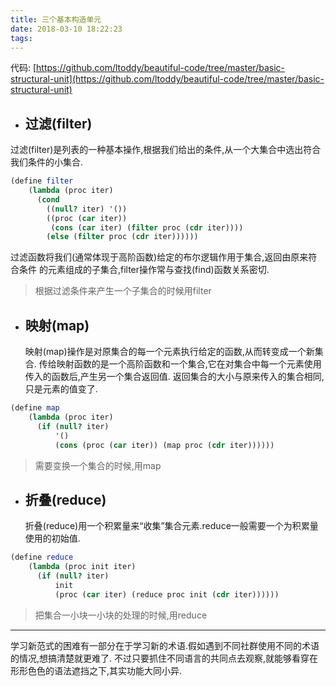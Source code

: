 ```yaml
---
title: 三个基本构造单元
date: 2018-03-10 18:22:23
tags:
---
```


代码: [https://github.com/ltoddy/beautiful-code/tree/master/basic-structural-unit](https://github.com/ltoddy/beautiful-code/tree/master/basic-structural-unit)

- ## 过滤(filter)

过滤(filter)是列表的一种基本操作,根据我们给出的条件,从一个大集合中选出符合我们条件的小集合.

```scheme
(define filter
    (lambda (proc iter)
      (cond
        ((null? iter) '())
        ((proc (car iter))
         (cons (car iter) (filter proc (cdr iter))))
        (else (filter proc (cdr iter))))))
```
过滤函数将我们(通常体现于高阶函数)给定的布尔逻辑作用于集合,返回由原来符合条件
的元素组成的子集合,filter操作常与查找(find)函数关系密切.


> 根据过滤条件来产生一个子集合的时候用filter

- ## 映射(map)

  映射(map)操作是对原集合的每一个元素执行给定的函数,从而转变成一个新集合.
  传给映射函数的是一个高阶函数和一个集合,它在对集合中每一个元素使用传入的函数后,产生另一个集合返回值.
  返回集合的大小与原来传入的集合相同,只是元素的值变了.

```scheme
(define map
    (lambda (proc iter)
      (if (null? iter)
          '()
          (cons (proc (car iter)) (map proc (cdr iter))))))
```

> 需要变换一个集合的时候,用map

- ## 折叠(reduce)

  折叠(reduce)用一个积累量来“收集”集合元素.reduce一般需要一个为积累量使用的初始值.

```scheme
(define reduce
    (lambda (proc init iter)
      (if (null? iter)
          init
          (proc (car iter) (reduce proc init (cdr iter))))))
```

> 把集合一小块一小块的处理的时候,用reduce

---------------

学习新范式的困难有一部分在于学习新的术语.假如遇到不同社群使用不同的术语的情况,想搞清楚就更难了.
不过只要抓住不同语言的共同点去观察,就能够看穿在形形色色的语法遮挡之下,其实功能大同小异.
